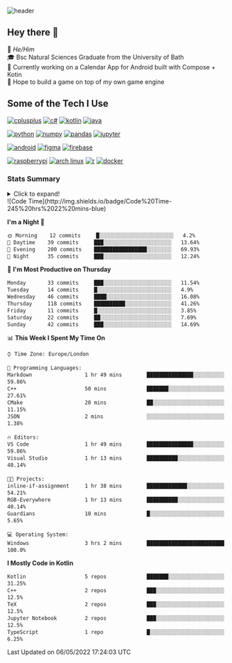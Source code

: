 ![header](https://capsule-render.vercel.app/api?type=Waving&color=gradient&height=180&section=header&text=Sulaiman%20Sulaiman&desc=TheKingOfAtlantis&fontSize=46&fontAlign=70&descAlign=80&fontAlignY=30&descAlignY=45)

<!--
**TheKingOfAtlantis/TheKingOfAtlantis** is a ✨ _special_ ✨ repository because its `README.md` (this file) appears on your GitHub profile.

Here are some ideas to get you started:

- 🔭 I’m currently working on ...
- 🌱 I’m currently learning ...
- 👯 I’m looking to collaborate on ...
- 🤔 I’m looking for help with ...
- 💬 Ask me about ...
- 📫 How to reach me: ...
- 😄 Pronouns: ...
- ⚡ Fun fact: ...
-->

## Hey there 👋

🤵 _He/Him_  
🎓 Bsc Natural Sciences Graduate from the University of Bath  
🎯 Currently working on a Calendar App for Android built with Compose + Kotin  
💭 Hope to build a game on top of my own game engine

## Some of the Tech I Use
[<img src="https://cdn.jsdelivr.net/gh/devicons/devicon/icons/cplusplus/cplusplus-original.svg" alt="cplusplus" width="48" height="48"/>](#)
[<img src="https://cdn.jsdelivr.net/gh/devicons/devicon/icons/csharp/csharp-original.svg" alt="c#" width="48" height="48"/>](#)
[<img src="https://cdn.jsdelivr.net/gh/devicons/devicon/icons/kotlin/kotlin-original-wordmark.svg" alt="kotlin" width="48" height="48"/>](#)
[<img src="https://cdn.jsdelivr.net/gh/devicons/devicon/icons/java/java-original-wordmark.svg" alt="java" width="48" height="48">](#)

[<img src="https://cdn.jsdelivr.net/gh/devicons/devicon/icons/python/python-original-wordmark.svg" alt="python" width="48" height="48">](#)
[<img src="https://cdn.jsdelivr.net/gh/devicons/devicon/icons/numpy/numpy-original-wordmark.svg" alt="numpy" width="48" height="48"/>](#)
[<img src="https://cdn.jsdelivr.net/gh/devicons/devicon/icons/pandas/pandas-original-wordmark.svg" alt="pandas" width="48" height="48">](#)
[<img src="https://cdn.jsdelivr.net/gh/devicons/devicon/icons/jupyter/jupyter-original-wordmark.svg" alt="jupyter" width="48" height="48">](#)

[<img src="https://cdn.jsdelivr.net/gh/devicons/devicon/icons/android/android-original-wordmark.svg" alt="android" width="48" height="48"/>](#)
[<img src="https://cdn.jsdelivr.net/gh/devicons/devicon/icons/figma/figma-original.svg" alt="figma" width="48" height="48"/>](#)
[<img src="https://cdn.jsdelivr.net/gh/devicons/devicon/icons/firebase/firebase-plain-wordmark.svg" alt="firebase" width="48" height="48"/>](#)


[<img src="https://cdn.jsdelivr.net/gh/devicons/devicon/icons/raspberrypi/raspberrypi-original.svg" alt="raspberrypi" width="48" height="48"/>](#)
[<img src="https://upload.wikimedia.org/wikipedia/commons/a/a5/Archlinux-icon-crystal-64.svg" alt="arch linux" width="48" height="48"/>](#)
[<img src="https://cdn.jsdelivr.net/gh/devicons/devicon/icons/r/r-original.svg" alt="r" width="48" height="48"/>](#)
[<img src="https://cdn.jsdelivr.net/gh/devicons/devicon/icons/docker/docker-original-wordmark.svg" alt="docker" width="48" height="48"/>](#)

### Stats Summary
<details>
<summary>Click to expand!</summary>
<!-- <div style="display:grid; grid:auto-flow/1fr 1fr 1fr;justify-content: start">
    <img style="grid-column:1/1;grid-row:1/1" width="390" src="metrics/general.svg">
    <img style="grid-column:1/1;grid-row:2/2" width="390" src="metrics/contributions.svg">
    <img style="grid-column:2/2;grid-row:1/1" width="390" src="metrics/languages.svg">
    <img style="grid-column:2/2;grid-row:2/2" width="390" src="metrics/wakatime.svg">
    <img style="grid-column:3/3;grid-row:1/3" width="390" src="metrics/achievements.svg">
</div> -->

<img width="390" src="metrics/general.svg"><img width="390" src="metrics/contributions.svg">
<img width="390" src="metrics/languages.svg"><img width="390" src="metrics/wakatime.svg">
</details>
<!--START_SECTION:waka-->
![Code Time](http://img.shields.io/badge/Code%20Time-245%20hrs%2022%20mins-blue)

**I'm a Night 🦉** 

```text
🌞 Morning    12 commits     █░░░░░░░░░░░░░░░░░░░░░░░░   4.2% 
🌆 Daytime    39 commits     ███░░░░░░░░░░░░░░░░░░░░░░   13.64% 
🌃 Evening    200 commits    █████████████████░░░░░░░░   69.93% 
🌙 Night      35 commits     ███░░░░░░░░░░░░░░░░░░░░░░   12.24%

```
📅 **I'm Most Productive on Thursday** 

```text
Monday       33 commits     ███░░░░░░░░░░░░░░░░░░░░░░   11.54% 
Tuesday      14 commits     █░░░░░░░░░░░░░░░░░░░░░░░░   4.9% 
Wednesday    46 commits     ████░░░░░░░░░░░░░░░░░░░░░   16.08% 
Thursday     118 commits    ██████████░░░░░░░░░░░░░░░   41.26% 
Friday       11 commits     █░░░░░░░░░░░░░░░░░░░░░░░░   3.85% 
Saturday     22 commits     ██░░░░░░░░░░░░░░░░░░░░░░░   7.69% 
Sunday       42 commits     ███░░░░░░░░░░░░░░░░░░░░░░   14.69%

```


📊 **This Week I Spent My Time On** 

```text
⌚︎ Time Zone: Europe/London

💬 Programming Languages: 
Markdown                 1 hr 49 mins        ███████████████░░░░░░░░░░   59.86% 
C++                      50 mins             ███████░░░░░░░░░░░░░░░░░░   27.61% 
CMake                    20 mins             ██░░░░░░░░░░░░░░░░░░░░░░░   11.15% 
JSON                     2 mins              ░░░░░░░░░░░░░░░░░░░░░░░░░   1.38%

🔥 Editors: 
VS Code                  1 hr 49 mins        ███████████████░░░░░░░░░░   59.86% 
Visual Studio            1 hr 13 mins        ██████████░░░░░░░░░░░░░░░   40.14%

🐱‍💻 Projects: 
inline-if-assignment     1 hr 38 mins        █████████████░░░░░░░░░░░░   54.21% 
RGB-Everywhere           1 hr 13 mins        ██████████░░░░░░░░░░░░░░░   40.14% 
Guardians                10 mins             █░░░░░░░░░░░░░░░░░░░░░░░░   5.65%

💻 Operating System: 
Windows                  3 hrs 2 mins        █████████████████████████   100.0%

```

**I Mostly Code in Kotlin** 

```text
Kotlin                   5 repos             ███████░░░░░░░░░░░░░░░░░░   31.25% 
C++                      2 repos             ███░░░░░░░░░░░░░░░░░░░░░░   12.5% 
TeX                      2 repos             ███░░░░░░░░░░░░░░░░░░░░░░   12.5% 
Jupyter Notebook         2 repos             ███░░░░░░░░░░░░░░░░░░░░░░   12.5% 
TypeScript               1 repo              █░░░░░░░░░░░░░░░░░░░░░░░░   6.25%

```



 Last Updated on 06/05/2022 17:24:03 UTC
<!--END_SECTION:waka-->
